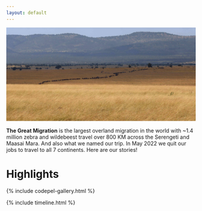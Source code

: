 ```yaml
---
layout: default
---
```


![The great migration](/assets/images/2022-06-29-serengeti-best-photos/6-29/IMG_5177.jpg)

**The Great Migration** is the largest overland migration in the world with ~1.4 million zebra and wildebeest travel over 800 KM across the Serengeti and Maasai Mara. And also what we named our trip. In May 2022 we quit our jobs to travel to all 7 continents. Here are our stories!

# Highlights

{% include codepel-gallery.html %}

{% include timeline.html %}